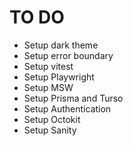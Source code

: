 # TO DO

- Setup dark theme
- Setup error boundary
- Setup vitest
- Setup Playwright
- Setup MSW
- Setup Prisma and Turso
- Setup Authentication
- Setup Octokit
- Setup Sanity